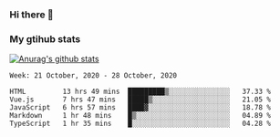 ### Hi there 👋

### My gtihub stats

[![Anurag's github stats](https://github-readme-stats.vercel.app/api?username=gaozhidong)](https://github.com/gaozhidong/github-readme-stats)

<!--START_SECTION:waka-->
```text
Week: 21 October, 2020 - 28 October, 2020

HTML         13 hrs 49 mins  █████████▒░░░░░░░░░░░░░░░   37.33 % 
Vue.js       7 hrs 47 mins   █████▒░░░░░░░░░░░░░░░░░░░   21.05 % 
JavaScript   6 hrs 57 mins   ████▓░░░░░░░░░░░░░░░░░░░░   18.78 % 
Markdown     1 hr 48 mins    █▒░░░░░░░░░░░░░░░░░░░░░░░   04.89 % 
TypeScript   1 hr 35 mins    █░░░░░░░░░░░░░░░░░░░░░░░░   04.28 % 
```
<!--END_SECTION:waka-->